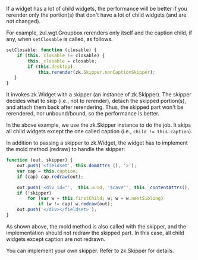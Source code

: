 If a widget has a lot of child widgets, the performance will be better
if you rerender only the portion(s) that don't have a lot of child
widgets (and are not changed).

For example, <javadoc directory="jsdoc">zul.wgt.Groupbox</javadoc>
rerenders only itself and the caption child, if any, when `setClosable`
is called, as follows.

```javascript
setClosable: function (closable) {
    if (this._closable != closable) {
        this._closable = closable;
        if (this.desktop)
            this.rerender(zk.Skipper.nonCaptionSkipper);
   }
}
```

It invokes
<javadoc method="rerender(zk.Skipper)" directory="jsdoc">zk.Widget</javadoc>
with a skipper (an instance of
<javadoc directory="jsdoc">zk.Skipper</javadoc>). The skipper decides
what to skip (i.e., not to rerender), detach the skipped portion(s), and
attach them back after rerendering. Thus, the skipped part won't be
rerendered, nor unbound/bound, so the performance is better.

In the above example, we use the
<javadoc method="nonCaptionSkipper" directory="jsdoc">zk.Skipper</javadoc>
instance to do the job. It skips all child widgets except the one called
caption (i.e., `child != this.caption`).

In addition to passing a skipper to
<javadoc method="rerender(zk.Skipper)" directory="jsdoc">zk.Widget</javadoc>,
the widget has to implement the mold method (redraw) to handle the
skipper:

```javascript
function (out, skipper) {
    out.push('<fieldset', this.domAttrs_(), '>');
    var cap = this.caption;
    if (cap) cap.redraw(out);

    out.push('<div id="',  this.uuid, '$cave"', this._contentAttrs(), '>');
    if (!skipper)
        for (var w = this.firstChild; w; w = w.nextSibling)
            if (w != cap) w.redraw(out);
    out.push('</div></fieldset>');
}
```

As shown above, the mold method is also called with the skipper, and the
implementation should not redraw the skipped part. In this case, all
child widgets except caption are not redrawn.

You can implement your own skipper. Refer to
<javadoc directory="jsdoc">zk.Skipper</javadoc> for details.


